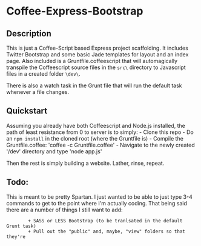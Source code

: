 Coffee-Express-Bootstrap
========================
Description
------------------------
This is just a Coffee-Script based Express project scaffolding. It includes Twitter Bootstrap and some basic Jade templates for layout and an index page. Also included is a Gruntfile.coffeescript that will automagically transpile the Coffeescript source files in the `src\` directory to Javascript files in a created folder `\dev\`.   

There is also a watch task in the Grunt file that will run the default task whenever a file changes. 

Quickstart
------------------------- 
Assuming you already have both Coffeescript and Node.js installed, the path of least resistance from 0 to server is to simply:
            - Clone this repo
            - Do an `npm install` in the cloned root (where the Gruntfile is)
            - Compile the Gruntfile.coffee: 'coffee -c Gruntfile.coffee'
            - Navigate to the newly created '/dev' directory and type 'node app.js'

Then the rest is simply building a website. Lather, rinse, repeat.

Todo:
--------------------------
This is meant to be pretty Spartan. I just wanted to be able to just type 3-4 commands to get to the point where I'm actually coding. That being said there are a number of things I still want to add:

            + SASS or LESS Bootstrap (to be tranlsated in the default Grunt task) 
            + Pull out the "public" and, maybe, "view" folders so that they're 